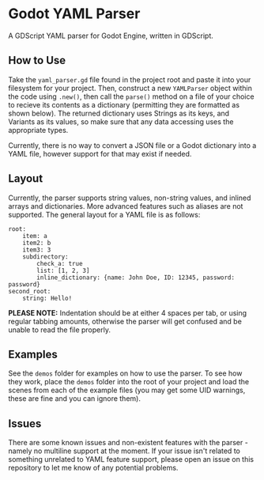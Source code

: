 # Godot YAML Parser
 A GDScript YAML parser for Godot Engine, written in GDScript.


## How to Use
Take the `yaml_parser.gd` file found in the project root and paste it into your filesystem for your project. Then, construct a new `YAMLParser` object within the code using `.new()`, then call the `parse()` method on a file of your choice to recieve its contents as a dictionary (permitting they are formatted as shown below).
The returned dictionary uses Strings as its keys, and Variants as its values, so make sure that any data accessing uses the appropriate types.

Currently, there is no way to convert a JSON file or a Godot dictionary into a YAML file, however support for that may exist if needed.

## Layout
Currently, the parser supports string values, non-string values, and inlined arrays and dictionaries. More advanced features such as aliases are not supported.
The general layout for a YAML file is as follows:
```
root:
	item: a
	item2: b
	item3: 3
	subdirectory:
		check_a: true
		list: [1, 2, 3]
		inline_dictionary: {name: John Doe, ID: 12345, password: password}
second_root:
	string: Hello!		
```

**PLEASE NOTE:** Indentation should be at either 4 spaces per tab, or using regular tabbing amounts, otherwise the parser will get confused and be unable to read the file properly.

## Examples
See the `demos` folder for examples on how to use the parser. To see how they work, place the `demos` folder into the root of your project and load the scenes from each of the example files (you may get some UID warnings, these are fine and you can ignore them).

## Issues
There are some known issues and non-existent features with the parser - namely no multiline support at the moment. If your issue isn't related to something unrelated to YAML feature support, please open an issue on this repository to let me know of any potential problems.